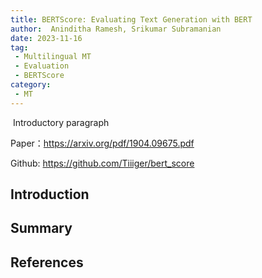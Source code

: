 ```yaml
---
title: BERTScore: Evaluating Text Generation with BERT
author:  Aninditha Ramesh, Srikumar Subramanian
date: 2023-11-16
tag:
 - Multilingual MT
 - Evaluation
 - BERTScore
category:
 - MT
---
```


​	Introductory paragraph

<!-- more -->

Paper：<https://arxiv.org/pdf/1904.09675.pdf>

Github: <https://github.com/Tiiiger/bert_score>


## Introduction

## Summary


## References
